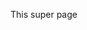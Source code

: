 This super page

<!---
tarabukinivan/tarabukinivan is a ✨ special ✨ repository because its `README.md` (this file) appears on your GitHub profile.
You can click the Preview link to take a look at your changes.
--->
